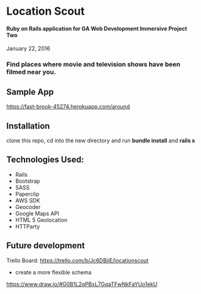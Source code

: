 # Location Scout

#### Ruby on Rails application for GA Web Development Immersive Project Two

 January 22, 2016

### Find places where movie and television shows have been filmed near you.

## Sample App
https://fast-brook-45274.herokuapp.com/around

## Installation
clone this repo, cd into the new directory and run **bundle install** and **rails s**

## Technologies Used:

* Rails
* Bootstrap
* SASS
* Paperclip
* AWS SDK
* Geocoder
* Google Maps API
* HTML 5 Geolocation
* HTTParty

## Future development
Trello Board: https://trello.com/b/Jc6DBjiE/locationscout

* create a more flexible schema

https://www.draw.io/#G0B1L2qPBxL7GqaTFwNkFaYUo1ekU




